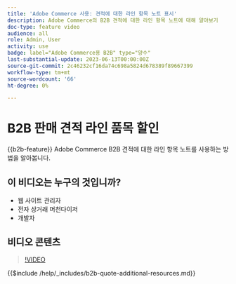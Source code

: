 ```yaml
---
title: 'Adobe Commerce 사용: 견적에 대한 라인 항목 노트 표시'
description: Adobe Commerce의 B2B 견적에 대한 라인 항목 노트에 대해 알아보기
doc-type: feature video
audience: all
role: Admin, User
activity: use
badge: label="Adobe Commerce용 B2B" type="양수"
last-substantial-update: 2023-06-13T00:00:00Z
source-git-commit: 2c46232cf16da74c698a5824d678389f89667399
workflow-type: tm+mt
source-wordcount: '66'
ht-degree: 0%

---
```


# B2B 판매 견적 라인 품목 할인

{{b2b-feature}}
Adobe Commerce B2B 견적에 대한 라인 항목 노트를 사용하는 방법을 알아봅니다.

## 이 비디오는 누구의 것입니까?

- 웹 사이트 관리자
- 전자 상거래 머천다이저
- 개발자

## 비디오 콘텐츠

>[!VIDEO](https://video.tv.adobe.com/v/3420417?learn=on)

{{$include /help/_includes/b2b-quote-additional-resources.md}}

